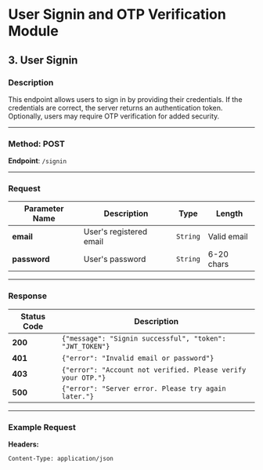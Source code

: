 # User Signin and OTP Verification Module

## 3. User Signin

### Description
This endpoint allows users to sign in by providing their credentials. If the credentials are correct, the server returns an authentication token. Optionally, users may require OTP verification for added security.

---

### Method: **POST**

**Endpoint**: `/signin`

---

### Request

| Parameter Name | Description              | Type     | Length     |
|----------------|--------------------------|----------|------------|
| **email**      | User's registered email  | `String` | Valid email|
| **password**   | User's password          | `String` | 6-20 chars |

---

### Response

| Status Code | Description                                           |
|-------------|-------------------------------------------------------|
| **200**     | `{"message": "Signin successful", "token": "JWT_TOKEN"}` |
| **401**     | `{"error": "Invalid email or password"}`              |
| **403**     | `{"error": "Account not verified. Please verify your OTP."}` |
| **500**     | `{"error": "Server error. Please try again later."}`   |

---

### Example Request

**Headers:**

```http
Content-Type: application/json
